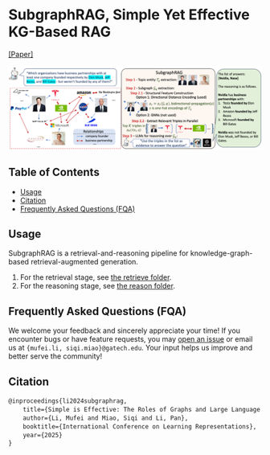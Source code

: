 # SubgraphRAG, Simple Yet Effective KG-Based RAG

[[Paper]](https://arxiv.org/abs/2410.20724)

![model](framework_241104.png)

## Table of Contents

- [Usage](#usage)
- [Citation](#citation)
- [Frequently Asked Questions (FQA)](#frequently-asked-questions-fqa)

## Usage

SubgraphRAG is a retrieval-and-reasoning pipeline for knowledge-graph-based retrieval-augmented generation. 

1. For the retrieval stage, see [the retrieve folder](./retrieve/).
2. For the reasoning stage, see [the reason folder](./reason/).

## Frequently Asked Questions (FQA)

We welcome your feedback and sincerely appreciate your time! If you encounter bugs or have feature requests, you may [open an issue](../../issues/new) or email us at `{mufei.li, siqi.miao}@gatech.edu`. Your input helps us improve and better serve the community!

## Citation

```tex
@inproceedings{li2024subgraphrag,
    title={Simple is Effective: The Roles of Graphs and Large Language Models in Knowledge-Graph-Based Retrieval-Augmented Generation},
    author={Li, Mufei and Miao, Siqi and Li, Pan},
    booktitle={International Conference on Learning Representations},
    year={2025}
}
```
